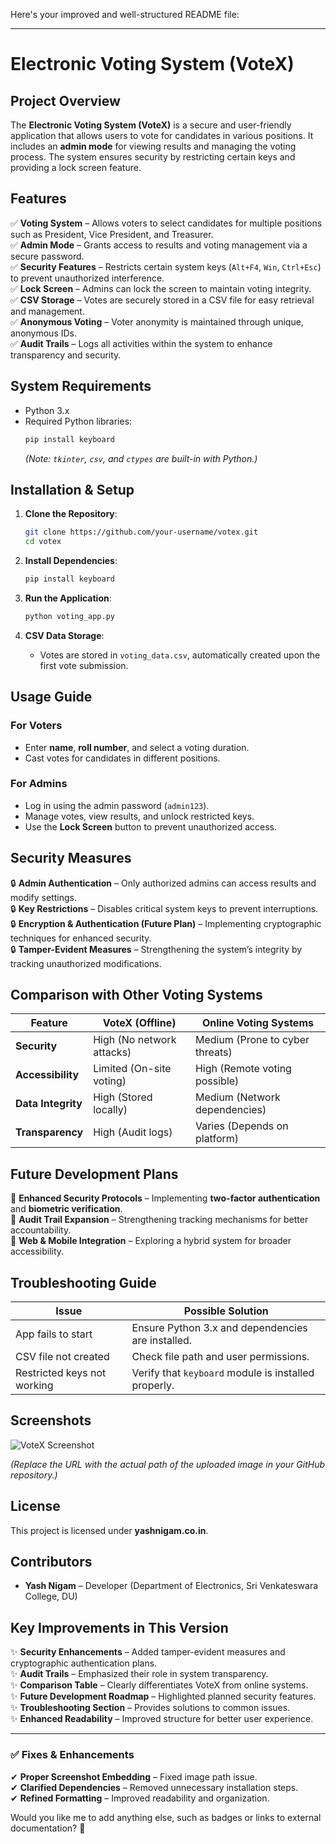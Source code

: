 Here's your improved and well-structured README file:  

---

# **Electronic Voting System (VoteX)**  

## **Project Overview**  

The **Electronic Voting System (VoteX)** is a secure and user-friendly application that allows users to vote for candidates in various positions. It includes an **admin mode** for viewing results and managing the voting process. The system ensures security by restricting certain keys and providing a lock screen feature.  

## **Features**  

✅ **Voting System** – Allows voters to select candidates for multiple positions such as President, Vice President, and Treasurer.  
✅ **Admin Mode** – Grants access to results and voting management via a secure password.  
✅ **Security Features** – Restricts certain system keys (`Alt+F4`, `Win`, `Ctrl+Esc`) to prevent unauthorized interference.  
✅ **Lock Screen** – Admins can lock the screen to maintain voting integrity.  
✅ **CSV Storage** – Votes are securely stored in a CSV file for easy retrieval and management.  
✅ **Anonymous Voting** – Voter anonymity is maintained through unique, anonymous IDs.  
✅ **Audit Trails** – Logs all activities within the system to enhance transparency and security.  

## **System Requirements**  

- Python 3.x  
- Required Python libraries:  
  ```sh
  pip install keyboard
  ```  
  *(Note: `tkinter`, `csv`, and `ctypes` are built-in with Python.)*  

## **Installation & Setup**  

1. **Clone the Repository**:  
   ```sh
   git clone https://github.com/your-username/votex.git
   cd votex
   ```  

2. **Install Dependencies**:  
   ```sh
   pip install keyboard
   ```  

3. **Run the Application**:  
   ```sh
   python voting_app.py
   ```  

4. **CSV Data Storage**:  
   - Votes are stored in `voting_data.csv`, automatically created upon the first vote submission.  

## **Usage Guide**  

### **For Voters**  
- Enter **name**, **roll number**, and select a voting duration.  
- Cast votes for candidates in different positions.  

### **For Admins**  
- Log in using the admin password (`admin123`).  
- Manage votes, view results, and unlock restricted keys.  
- Use the **Lock Screen** button to prevent unauthorized access.  

## **Security Measures**  

🔒 **Admin Authentication** – Only authorized admins can access results and modify settings.  
🔒 **Key Restrictions** – Disables critical system keys to prevent interruptions.  
🔒 **Encryption & Authentication (Future Plan)** – Implementing cryptographic techniques for enhanced security.  
🔒 **Tamper-Evident Measures** – Strengthening the system’s integrity by tracking unauthorized modifications.  

## **Comparison with Other Voting Systems**  

| Feature            | VoteX (Offline)       | Online Voting Systems        |  
|-------------------|---------------------|------------------------------|  
| **Security**     | High (No network attacks) | Medium (Prone to cyber threats) |  
| **Accessibility** | Limited (On-site voting) | High (Remote voting possible) |  
| **Data Integrity** | High (Stored locally) | Medium (Network dependencies) |  
| **Transparency** | High (Audit logs) | Varies (Depends on platform) |  

## **Future Development Plans**  

🚀 **Enhanced Security Protocols** – Implementing **two-factor authentication** and **biometric verification**.  
🚀 **Audit Trail Expansion** – Strengthening tracking mechanisms for better accountability.  
🚀 **Web & Mobile Integration** – Exploring a hybrid system for broader accessibility.  

## **Troubleshooting Guide**  

| Issue                 | Possible Solution                                      |  
|----------------------|--------------------------------------------------|  
| App fails to start  | Ensure Python 3.x and dependencies are installed. |  
| CSV file not created | Check file path and user permissions.              |  
| Restricted keys not working | Verify that `keyboard` module is installed properly. |  

## **Screenshots**  

![VoteX Screenshot](https://github.com/your-username/votex/blob/main/VoteX.png)  

*(Replace the URL with the actual path of the uploaded image in your GitHub repository.)*  

## **License**  

This project is licensed under **yashnigam.co.in**.  

## **Contributors**  

- **Yash Nigam** – Developer (Department of Electronics, Sri Venkateswara College, DU)  

## **Key Improvements in This Version**  

✨ **Security Enhancements** – Added tamper-evident measures and cryptographic authentication plans.  
✨ **Audit Trails** – Emphasized their role in system transparency.  
✨ **Comparison Table** – Clearly differentiates VoteX from online systems.  
✨ **Future Development Roadmap** – Highlighted planned security features.  
✨ **Troubleshooting Section** – Provides solutions to common issues.  
✨ **Enhanced Readability** – Improved structure for better user experience.  

---

### ✅ Fixes & Enhancements  
✔ **Proper Screenshot Embedding** – Fixed image path issue.  
✔ **Clarified Dependencies** – Removed unnecessary installation steps.  
✔ **Refined Formatting** – Improved readability and organization.  

Would you like me to add anything else, such as badges or links to external documentation? 🚀